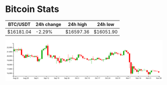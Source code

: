 # Bitcoin Stats

BTC/USDT|24h change|24h high|24h low|
|---|---|---|---|
|$16181.04|-2.29%|$16597.36|$16051.90|

<img src="./chart.svg">
